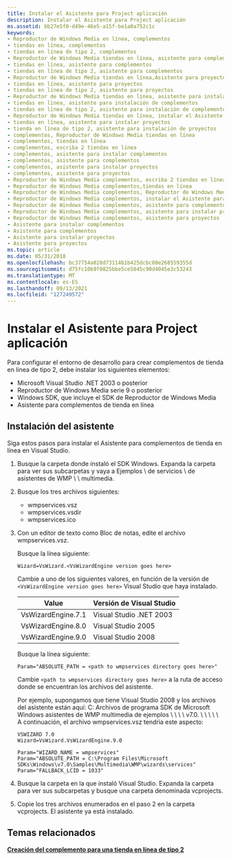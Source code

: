 ```yaml
---
title: Instalar el Asistente para Project aplicación
description: Instalar el Asistente para Project aplicación
ms.assetid: bb27e5f0-d49e-46e5-a15f-be1a0a752c1c
keywords:
- Reproductor de Windows Media en línea, complementos
- tiendas en línea, complementos
- tiendas en línea de tipo 2, complementos
- Reproductor de Windows Media tiendas en línea, asistente para complementos
- tiendas en línea, asistente para complementos
- tiendas en línea de tipo 2, asistente para complementos
- Reproductor de Windows Media tiendas en línea,Asistente para proyectos
- tiendas en línea, asistente para proyectos
- tiendas en línea de tipo 2, asistente para proyectos
- Reproductor de Windows Media tiendas en línea, asistente para instalación de complementos
- tiendas en línea, asistente para instalación de complementos
- tiendas en línea de tipo 2, asistente para instalación de complementos
- Reproductor de Windows Media tiendas en línea, instalar el Asistente para proyectos
- tiendas en línea, asistente para instalar proyectos
- tienda en línea de tipo 2, asistente para instalación de proyectos
- complementos, Reproductor de Windows Media tiendas en línea
- complementos, tiendas en línea
- complementos, escriba 2 tiendas en línea
- complementos, asistente para instalar complementos
- complementos, asistente para complementos
- complementos, asistente para instalar proyectos
- complementos, asistente para proyectos
- Reproductor de Windows Media complementos, escriba 2 tiendas en línea
- Reproductor de Windows Media complementos,tiendas en línea
- Reproductor de Windows Media complementos, Reproductor de Windows Media tiendas en línea
- Reproductor de Windows Media complementos, instalar el Asistente para complementos
- Reproductor de Windows Media complementos, asistente para complementos
- Reproductor de Windows Media complementos, asistente para instalar proyectos
- Reproductor de Windows Media complementos, asistente para proyectos
- Asistente para instalar complementos
- Asistente para complementos
- Asistente para instalar proyectos
- Asistente para proyectos
ms.topic: article
ms.date: 05/31/2018
ms.openlocfilehash: bc37754a028d73114b1b425dcbc80e268559355d
ms.sourcegitcommit: d75fc10b9f0825bbe5ce5045c90d4045e3c53243
ms.translationtype: MT
ms.contentlocale: es-ES
ms.lasthandoff: 09/13/2021
ms.locfileid: "127249572"
---
```

# <a name="installing-the-project-wizard"></a>Instalar el Asistente para Project aplicación

Para configurar el entorno de desarrollo para crear complementos de tienda en línea de tipo 2, debe instalar los siguientes elementos:

-   Microsoft Visual Studio .NET 2003 o posterior
-   Reproductor de Windows Media serie 9 o posterior
-   Windows SDK, que incluye el SDK de Reproductor de Windows Media
-   Asistente para complementos de tienda en línea

## <a name="installing-the-wizard"></a>Instalación del asistente

Siga estos pasos para instalar el Asistente para complementos de tienda en línea en Visual Studio.

1.  Busque la carpeta donde instaló el SDK Windows. Expanda la carpeta para ver sus subcarpetas y vaya a Ejemplos \\ de servicios \\ de asistentes de WMP \\ \\ multimedia.
2.  Busque los tres archivos siguientes:
    -   wmpservices.vsz
    -   wmpservices.vsdir
    -   wmpservices.ico
3.  Con un editor de texto como Bloc de notas, edite el archivo wmpservices.vsz.

    Busque la línea siguiente:

    ```
    Wizard=VsWizard.<VsWizardEngine version goes here>
    ```

    

    Cambie a uno de los siguientes valores, en función de la versión de `<VsWizardEngine version goes here>` Visual Studio que haya instalado.

    

    | Value              | Versión de Visual Studio   |
    |--------------------|-------------------------|
    | VsWizardEngine.7.1 | Visual Studio .NET 2003 |
    | VsWizardEngine.8.0 | Visual Studio 2005      |
    | VsWizardEngine.9.0 | Visual Studio 2008      |

    

     

    Busque la línea siguiente:

    ```
    Param="ABSOLUTE_PATH = <path to wmpservices directory goes here>"
    ```

    

    Cambie `<path to wmpservices directory goes here>` a la ruta de acceso donde se encuentran los archivos del asistente.

    Por ejemplo, supongamos que tiene Visual Studio 2008 y los archivos del asistente están aquí: C: Archivos de programa SDK de Microsoft Windows asistentes de WMP multimedia de ejemplos \\ \\ \\ \\ v7.0. \\ \\ \\ \\ \\ A continuación, el archivo wmpservices.vsz tendría este aspecto:

    ```
    VSWIZARD 7.0
    Wizard=VsWizard.VsWizardEngine.9.0

    Param="WIZARD_NAME = wmpservices"
    Param="ABSOLUTE_PATH = C:\Program Files\Microsoft SDKs\Windows\v7.0\Samples\Multimedia\WMP\wizards\services"
    Param="FALLBACK_LCID = 1033"
    ```

    

4.  Busque la carpeta en la que instaló Visual Studio. Expanda la carpeta para ver sus subcarpetas y busque una carpeta denominada vcprojects.
5.  Copie los tres archivos enumerados en el paso 2 en la carpeta vcprojects. El asistente ya está instalado.

## <a name="related-topics"></a>Temas relacionados

<dl> <dt>

[**Creación del complemento para una tienda en línea de tipo 2**](building-the-plug-in-for-a-type-2-online-store.md)
</dt> </dl>

 

 




